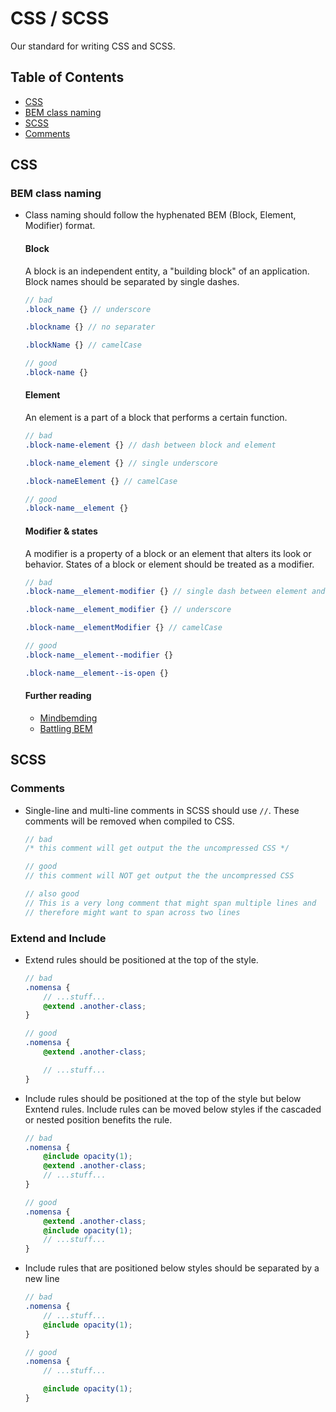 # CSS / SCSS

Our standard for writing CSS and SCSS.


## Table of Contents

- [CSS](css)
 - [BEM class naming](bem-class-naming)
- [SCSS](#scss)
 - [Comments](comments)


## CSS

### BEM class naming

- Class naming should follow the hyphenated BEM (Block, Element, Modifier) format.

    #### Block

    A block is an independent entity, a "building block" of an application. Block names should be separated by single dashes.

    ```scss
    // bad
    .block_name {} // underscore

    .blockname {} // no separater

    .blockName {} // camelCase

    // good
    .block-name {}
    ```

    #### Element

    An element is a part of a block that performs a certain function.

    ```scss
    // bad
    .block-name-element {} // dash between block and element

    .block-name_element {} // single underscore

    .block-nameElement {} // camelCase

    // good
    .block-name__element {}
    ```

    #### Modifier & states

    A modifier is a property of a block or an element that alters its look or behavior. States of a block or element should be treated as a modifier.

    ```scss
    // bad
    .block-name__element-modifier {} // single dash between element and modifier

    .block-name__element_modifier {} // underscore

    .block-name__elementModifier {} // camelCase

    // good
    .block-name__element--modifier {}

    .block-name__element--is-open {}
    ```

    #### Further reading

    - [Mindbemding](http://csswizardry.com/2013/01/mindbemding-getting-your-head-round-bem-syntax/)
    - [Battling BEM](https://medium.com/fed-or-dead/battling-bem-5-common-problems-and-how-to-avoid-them-5bbd23dee319#.o3bm1o3ni)


## SCSS

### Comments

- Single-line and multi-line comments in SCSS should use `//`. These comments will be removed when compiled to CSS.

    ```scss
    // bad
    /* this comment will get output the the uncompressed CSS */

    // good
    // this comment will NOT get output the the uncompressed CSS

    // also good
    // This is a very long comment that might span multiple lines and
    // therefore might want to span across two lines
    ```

### Extend and Include

- Extend rules should be positioned at the top of the style.

    ```scss
    // bad
    .nomensa {
        // ...stuff...
        @extend .another-class;
    }

    // good
    .nomensa {
        @extend .another-class;

        // ...stuff...
    }
    ```

- Include rules should be positioned at the top of the style but below Exntend rules.
Include rules can be moved below styles if the cascaded or nested position benefits the rule.

    ```scss
    // bad
    .nomensa {
        @include opacity(1);
        @extend .another-class;
        // ...stuff...
    }

    // good
    .nomensa {
        @extend .another-class;
        @include opacity(1);
        // ...stuff...
    }
    ```
- Include rules that are positioned below styles should be separated by a new line

    ```scss
    // bad
    .nomensa {
        // ...stuff...
        @include opacity(1);
    }

    // good
    .nomensa {
        // ...stuff...

        @include opacity(1);
    }
    ```
